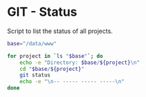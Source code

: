 # GIT - Status

Script to list the status of all projects.

```bash
base="/data/www"

for project in `ls "$base"`; do
	echo -e "Directory: $base/${project}\n"
	cd "$base/${project}"
	git status
	echo -e "\n-- ----- ----- -----\n"
done
```
